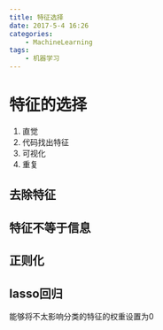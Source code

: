 ```yaml
---
title: 特征选择
date: 2017-5-4 16:26
categories:
	- MachineLearning
tags:
	- 机器学习
---
```



# 特征的选择



1. 直觉
2. 代码找出特征
3. 可视化
4. 重复

## 去除特征





## 特征不等于信息



## 正则化

## lasso回归

能够将不太影响分类的特征的权重设置为0

